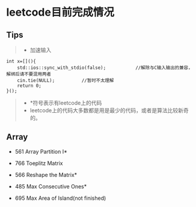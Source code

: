 # leetcode目前完成情况
  
## Tips
>* 加速输入
```
int x=[](){
    std::ios::sync_with_stdio(false);           //解除与C输入输出的兼容，解绑后请不要混用两者
    cin.tie(NULL);          //暂时不太理解
    return 0;
}();
```
>* *符号表示有leetcode上的代码
>* leetcode上的代码大多数都是用是最少的代码，或者是算法比较新奇的。  

## Array  
  
* 561 Array Partition I*

* 766 Toeplitz Matrix

* 566 Reshape the Matrix*

* 485 Max Consecutive Ones*

* 695 Max Area of Island(not finished)
